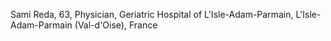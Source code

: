 

<p>Sami Reda, 63, Physician, Geriatric Hospital of L'Isle-Adam-Parmain, L'Isle-Adam-Parmain (Val-d'Oise), France</p>
